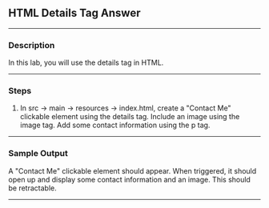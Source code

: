 ## HTML Details Tag Answer
---
### Description
In this lab, you will use the details tag in HTML.

---
### Steps
1. In src -> main -> resources -> index.html, create a "Contact Me" clickable element using the details tag. Include an image using the image tag. Add some contact information using the p tag.

---
### Sample Output

A "Contact Me" clickable element should appear. When triggered, it should open up and display some contact information and an image. This should be retractable.

---

